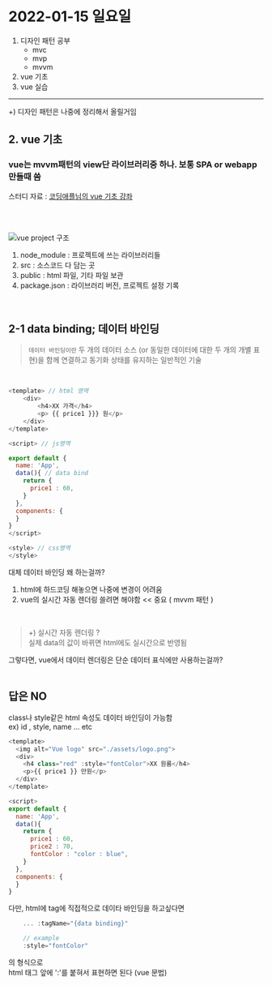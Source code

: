 # 2022-01-15 일요일

1. 디자인 패턴 공부
   - mvc
   - mvp
   - mvvm
2. vue 기초
3. vue 실습

- - - 

+) 디자인 패턴은 나중에 정리해서 올릴거임


## 2. vue 기초

### vue는 mvvm패턴의 view단 라이브러리중 하나. 보통 SPA or webapp만들때 씀


스터디 자료 :
[코딩애플님의 vue 기초 강좌](https://www.youtube.com/watch?v=-tVaahsXpwk&list=PLfLgtT94nNq3Br68sEe26jkOqCPK_8UQ-)


<br>
<br>

![vue project 구조]({./img/vue1.png}, "")

1. node_module : 프로젝트에 쓰는 라이브러리들
2. src : 소스코드 다 담는 곳
3. public : html 파일, 기타 파일 보관
4. package.json : 라이브러리 버전, 프로젝트 설정 기록

<br>

## 2-1 data binding; 데이터 바인딩
> `데이터 바인딩이란` 두 개의 데이터 소스 (or 동일한 데이터에 대한 두 개의 개별 표현)을 함께 연결하고 동기화 상태를 유지하는 일반적인 기술
<br>

```javascript
<template> // html 영역
    <div>
        <h4>XX 가격</h4>
        <p> {{ price1 }}} 원</p>
    </div>
</template>

<script> // js영역

export default {
  name: 'App',
  data(){ // data bind
    return {
      price1 : 60,
    }
  },
  components: {
  }
}
</script>

<style> // css영역
</style>
```

대체 데이터 바인딩 왜 하는걸까? 

1. html에 하드코딩 해놓으면 나중에 변경이 어려움 
2. vue의 실시간 자동 렌더링 쓸려면 해야함 << 중요 
   ( mvvm 패턴 )

<br>

> +) 실시간 자동 렌더링 ? <br>
> 실제 data의 값이 바뀌면 html에도 실시간으로 반영됨

그렇다면, vue에서 데이터 렌더링은 단순 데이터 표식에만 사용하는걸까? 
<br>
<br>

## <b>답은 NO</b>

class나 style같은 html 속성도 데이터 바인딩이 가능함
<br>
ex) id , style, name ... etc
<br>

```javascript
<template>
  <img alt="Vue logo" src="./assets/logo.png">
  <div>
    <h4 class="red" :style="fontColor">XX 원룸</h4>
    <p>{{ price1 }} 만원</p>
  </div>
</template>

<script>
export default {
  name: 'App',
  data(){
    return {
      price1 : 60,
      price2 : 70,
      fontColor : "color : blue",
    }
  },
  components: {
  }
}
```

다만, html에 tag에 직접적으로 데이타 바인딩을 하고싶다면<br>

```javascript
    ... :tagName="{data binding}"

    // example
    :style="fontColor"
```


의 형식으로 <br>
html 태그 앞에 ':'를 붙혀서 표현하면 된다
(vue 문법)
